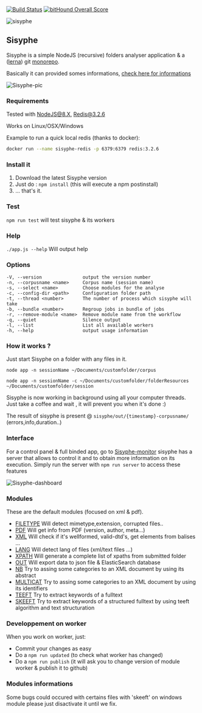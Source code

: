 [![Build Status](https://travis-ci.org/jupitex/sisyphe.svg?branch=master)](https://travis-ci.org/jupitex/sisyphe)
[![bitHound Overall Score](https://www.bithound.io/github/jupitex/sisyphe/badges/score.svg)](https://www.bithound.io/github/jupitex/sisyphe)

![sisyphe](./logo-sisyphe.jpg)

## Sisyphe

Sisyphe is a simple NodeJS (recursive) folders analyser application & a ([lerna](https://github.com/lerna/lerna)) git [monorepo](https://github.com/babel/babel/blob/master/doc/design/monorepo.md).

Basically it can provided somes informations, [check here for informations](#modules)

![Sisyphe-pic](./sisyphe.gif)

### Requirements
Tested with NodeJS@8.X, Redis@3.2.6

Works on Linux/OSX/Windows

Example to run a quick local redis (thanks to docker):
```bash
docker run --name sisyphe-redis -p 6379:6379 redis:3.2.6
```

### Install it

1. Download the latest Sisyphe version 
2. Just do : `npm install` (this will execute a npm postinstall)
3. ... that's it.

### Test

`npm run test` will test sisyphe & its workers

### Help

`./app.js --help` Will output help

### Options
    -V, --version               output the version number
    -n, --corpusname <name>     Corpus name (session name)
    -s, --select <name>         Choose modules for the analyse
    -c, --config-dir <path>     Configuration folder path
    -t, --thread <number>       The number of process which sisyphe will take
    -b, --bundle <number>       Regroup jobs in bundle of jobs
    -r, --remove-module <name>  Remove module name from the workflow
    -q, --quiet                 Silence output
    -l, --list                  List all available workers
    -h, --help                  output usage information

### How it works ?

Just start Sisyphe on a folder with any files in it.

`node app -n sessionName ~/Documents/customfolder/corpus`


`node app -n sessionName -c ~/Documents/customfolder/folderResources ~/Documents/customfolder/session`


Sisyphe is now working in background using all your computer threads.
Just take a coffee and wait , it will prevent you when it's done :)

The result of sisyphe is present @ `sisyphe/out/{timestamp}-corpusname/` (errors,info,duration..)



### Interface
For a control panel & full binded app, go to [Sisyphe-monitor](https://github.com/jupitex/sisyphe-monitor)
sisyphe has a server that allows to control it and to obtain more information on its execution.
Simply run the server with `npm run server` to access these features



![Sisyphe-dashboard](./sisyphe-monitor.gif)

### Modules
These are the default modules (focused on xml & pdf).

- [FILETYPE](src/worker/filetype) Will detect mimetype,extension, corrupted files..
- [PDF](src/worker/pdf) Will get info from PDF (version, author, meta...)
- [XML](src/worker/xml) Will check if it's wellformed, valid-dtd's, get elements from balises ...
- [LANG](src/worker/lang) Will  detect lang of files (xml/text files ...)
- [XPATH](src/worker/xpath)  Will generate a complete list of xpaths from submitted folder
- [OUT](src/worker/out) Will export data to json file & ElasticSearch database
- [NB](src/worker/nb) Try to assing some categories to an XML document by using its abstract
- [MULTICAT](src/worker/multicat) Try to assing some categories to an XML document by using its identifiers
- [TEEFT](src/worker/teeft) Try to extract keywords of a fulltext
- [SKEEFT](src/worker/skeeft) Try to extract keywords of a structured fulltext by using teeft algorithm and text structuration


### Developpement on worker

When you work on worker, just:
- Commit your changes as easy
- Do a `npm run updated` (to check what worker has changed)
- Do a `npm run publish` (it will ask you to change version of module worker & publish it to github)


### Modules informations
 
Some bugs could occured with certains files with 'skeeft' on windows module please just disactivate it until we fix.
